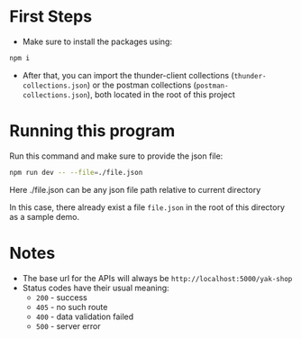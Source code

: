 # First Steps

- Make sure to install the packages using:

```sh
npm i
```

- After that, you can import the thunder-client collections (`thunder-collections.json`) or the postman collections (`postman-collections.json`), both located in the root of this project

# Running this program

Run this command and make sure to provide the json file:

```sh
npm run dev -- --file=./file.json
```

Here ./file.json can be any json file path relative to current directory

In this case, there already exist a file `file.json` in the root of this directory as a sample demo.

# Notes

- The base url for the APIs will always be `http://localhost:5000/yak-shop`
- Status codes have their usual meaning:
  - `200` - success
  - `405` - no such route
  - `400` - data validation failed
  - `500` - server error